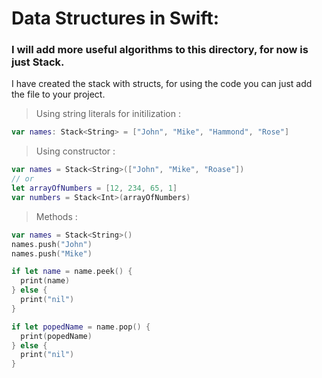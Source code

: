 # Data Structures in Swift:
### I will add more useful algorithms to this directory, for now is just Stack.
I have created the stack with structs, for using the code you can just add the file to your project.

> Using string literals for initilization :

``` swift
var names: Stack<String> = ["John", "Mike", "Hammond", "Rose"]
```

> Using constructor :

``` swift
var names = Stack<String>(["John", "Mike", "Roase"])
// or
let arrayOfNumbers = [12, 234, 65, 1]
var numbers = Stack<Int>(arrayOfNumbers)

```
> Methods :

``` swift
var names = Stack<String>()
names.push("John")
names.push("Mike")

if let name = name.peek() {
  print(name)
} else {
  print("nil")
}

if let popedName = name.pop() {
  print(popedName)
} else {
  print("nil")
}
```
